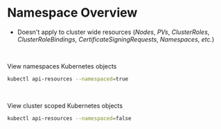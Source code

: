 # Namespace Overview

* Doesn't apply to cluster wide resources (*Nodes*, *PVs*, *ClusterRoles*, *ClusterRoleBindings*, *CertificateSigningRequests*, *Namespaces*, *etc.*)

<br>

View namespaces Kubernetes objects
```Bash
kubectl api-resources --namespaced=true
```

<br>

View cluster scoped Kubernetes objects
```Bash
kubectl api-resources --namespaced=false
```